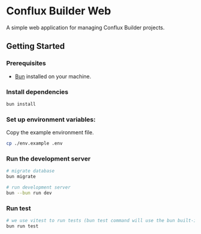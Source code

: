# Conflux Builder Web

A simple web application for managing Conflux Builder projects.

## Getting Started

### Prerequisites

- [Bun](https://bun.sh/) installed on your machine.

### Install dependencies

```bash
bun install
```

### Set up environment variables:

Copy the example environment file.

```bash
cp ./env.example .env
```

### Run the development server

```bash
# migrate database
bun migrate

# run development server
bun --bun run dev
```

### Run test

```bash
# we use vitest to run tests (bun test command will use the bun built-in test runner)
bun run test
```
